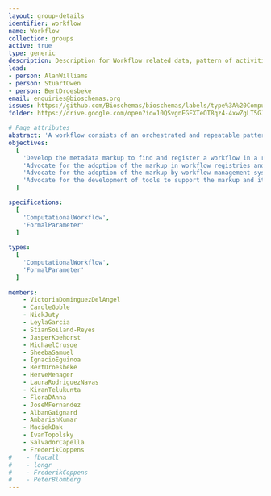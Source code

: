 ```yaml
---
layout: group-details
identifier: workflow
name: Workflow
collection: groups
active: true
type: generic
description: Description for Workflow related data, pattern of activities and so on.
lead: 
- person: AlanWilliams
- person: StuartOwen
- person: BertDroesbeke
email: enquiries@bioschemas.org
issues: https://github.com/Bioschemas/bioschemas/labels/type%3A%20ComputationalWorkflow
folder: https://drive.google.com/open?id=10QSvgnEGFXTeOT8qz4-4xwZgLT5GJrqG

# Page attributes
abstract: 'A workflow consists of an orchestrated and repeatable pattern of activities enabled by the systematic organization of resources into processes that transform materials, provide services, or process information. It can be depicted as a sequence of operations, the work of a person or group, the work of an organization of staff, or one or more simple or complex mechanisms.'
objectives:
  [
    'Develop the metadata markup to find and register a workflow in a registry and exchange metadata between workflow registries',
    'Advocate for the adoption of the markup in workflow registries and repositories',
    'Advocate for the adoption of the markup by workflow management systems',
    'Advocate for the development of tools to support the markup and its use'
  ]

specifications:
  [  
    'ComputationalWorkflow',
    'FormalParameter'
  ]
  
types:
  [  
    'ComputationalWorkflow',
    'FormalParameter'
  ]
  
members:
    - VictoriaDominguezDelAngel
    - CaroleGoble
    - NickJuty
    - LeylaGarcia
    - StianSoiland-Reyes
    - JasperKoehorst
    - MichaelCrusoe
    - SheebaSamuel
    - IgnacioEguinoa
    - BertDroesbeke
    - HerveMenager
    - LauraRodriguezNavas
    - KiranTelukunta
    - FloraDAnna
    - JoseMFernandez
    - AlbanGaignard
    - AmbarishKumar
    - MaciekBak
    - IvanTopolsky
    - SalvadorCapella
    - FrederikCoppens
#    - fbacall
#    - longr
#    - FrederikCoppens
#    - PeterBlomberg
---
```

